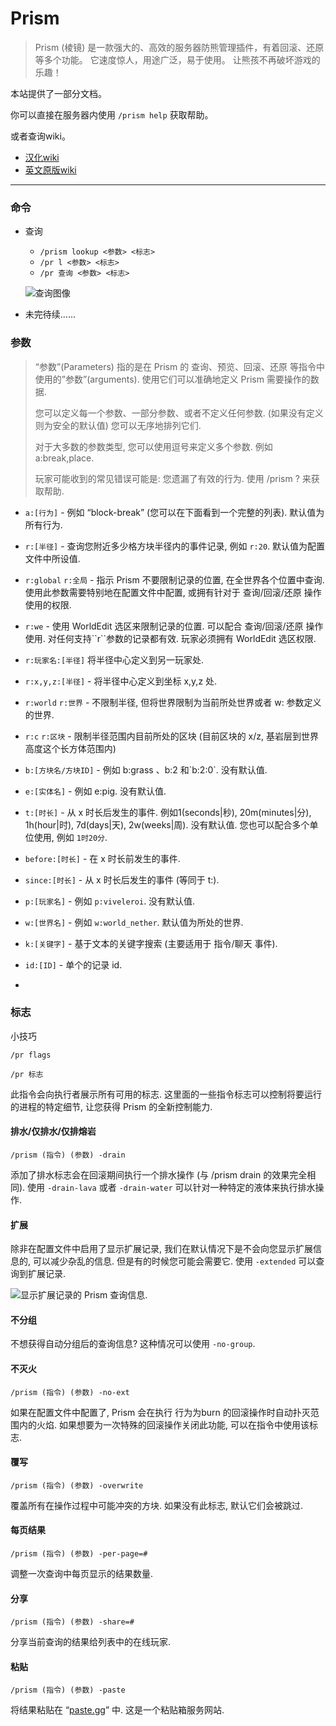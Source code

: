 # Prism
> Prism (棱镜) 是一款强大的、高效的服务器防熊管理插件，有着回滚、还原等多个功能。 它速度惊人，用途广泛，易于使用。 让熊孩不再破坏游戏的乐趣！

本站提供了一部分文档。

你可以直接在服务器内使用 `/prism help` 获取帮助。

或者查询wiki。

* [汉化wiki](https://prism-cn.readthedocs.io/zh-cn/latest/index.html)
* [英文原版wiki](https://prism-bukkit.readthedocs.io/en/latest/Welcome.html)

---

### 命令

* 查询
  * `/prism lookup <参数> <标志>`
  * `/pr l <参数> <标志>`
  * `/pr 查询 <参数> <标志>`
  
  ![查询图像](https://prism-cn.readthedocs.io/zh-cn/latest/_images/prism_standard_display.png)

* 未完待续......

### 参数

> “参数”(Parameters) 指的是在 Prism 的 查询、预览、回滚、还原 等指令中使用的”参数”(arguments). 使用它们可以准确地定义 Prism 需要操作的数据.
> 
> 您可以定义每一个参数、一部分参数、或者不定义任何参数. (如果没有定义则为安全的默认值) 您可以无序地排列它们.
> 
> 对于大多数的参数类型, 您可以使用逗号来定义多个参数. 例如 a:break,place.
> 
> 玩家可能收到的常见错误可能是: 您遗漏了有效的行为. 使用 /prism ? 来获取帮助.
>  
+   `a:[行为]` - 例如 “block-break” (您可以在下面看到一个完整的列表). 默认值为所有行为.
    
+   `r:[半径]` - 查询您附近多少格方块半径内的事件记录, 例如 `r:20`. 默认值为配置文件中所设值.
    
+   `r:global` `r:全局` - 指示 Prism 不要限制记录的位置, 在全世界各个位置中查询. 使用此参数需要特别地在配置文件中配置, 或拥有针对于 查询/回滚/还原 操作使用的权限.
    
+   `r:we` - 使用 WorldEdit 选区来限制记录的位置. 可以配合 查询/回滚/还原 操作使用. 对任何支持\`\`r\`\`参数的记录都有效. 玩家必须拥有 WorldEdit 选区权限.
    
+   `r:玩家名:[半径]` 将半径中心定义到另一玩家处.
    
+   `r:x,y,z:[半径]` - 将半径中心定义到坐标 x,y,z 处.
    
+   `r:world` `r:世界` - 不限制半径, 但将世界限制为当前所处世界或者 w: 参数定义的世界.
    
+   `r:c` `r:区块` - 限制半径范围内目前所处的区块 (目前区块的 x/z, 基岩层到世界高度这个长方体范围内)
    
+   `b:[方块名/方块ID]` - 例如 b:grass 、b:2 和\`b:2:0\`. 没有默认值.
    
+   `e:[实体名]` - 例如 e:pig. 没有默认值.
    
+   `t:[时长]` - 从 x 时长后发生的事件. 例如1(seconds|秒), 20m(minutes|分), 1h(hour|时), 7d(days|天), 2w(weeks|周). 没有默认值. 您也可以配合多个单位使用, 例如 `1时20分`.
    
+   `before:[时长]` - 在 x 时长前发生的事件.
    
+   `since:[时长]` - 从 x 时长后发生的事件 (等同于 t:).
    
+   `p:[玩家名]` - 例如 `p:viveleroi`. 没有默认值.
    
+   `w:[世界名]` - 例如 `w:world_nether`. 默认值为所处的世界.
    
+   `k:[关键字]` - 基于文本的关键字搜索 (主要适用于 指令/聊天 事件).
    
+   `id:[ID]` - 单个的记录 id.
+   

### 标志

小技巧

`/pr flags`

`/pr 标志`

此指令会向执行者展示所有可用的标志. 这里面的一些指令标志可以控制将要运行的进程的特定细节, 让您获得 Prism 的全新控制能力.

#### 排水/仅排水/仅排熔岩

`/prism (指令) (参数) -drain`

添加了排水标志会在回滚期间执行一个排水操作 (与 /prism drain 的效果完全相同). 使用 `-drain-lava` 或者 `-drain-water` 可以针对一种特定的液体来执行排水操作.

#### 扩展

除非在配置文件中启用了显示扩展记录, 我们在默认情况下是不会向您显示扩展信息的, 可以减少杂乱的信息. 但是有的时候您可能会需要它. 使用 `-extended` 可以查询到扩展记录.

![显示扩展记录的 Prism 查询信息.](https://prism-cn.readthedocs.io/zh-cn/latest/_images/prism_extended_display.png)

#### 不分组

不想获得自动分组后的查询信息? 这种情况可以使用 `-no-group`.

#### 不灭火

`/prism (指令) (参数) -no-ext`

如果在配置文件中配置了, Prism 会在执行 行为为burn 的回滚操作时自动扑灭范围内的火焰. 如果想要为一次特殊的回滚操作关闭此功能, 可以在指令中使用该标志.

#### 覆写

`/prism (指令) (参数) -overwrite`

覆盖所有在操作过程中可能冲突的方块. 如果没有此标志, 默认它们会被跳过.

#### 每页结果

`/prism (指令) (参数) -per-page=#`

调整一次查询中每页显示的结果数量.

#### 分享

`/prism (指令) (参数) -share=#`

分享当前查询的结果给列表中的在线玩家.

#### 粘贴

`/prism (指令) (参数) -paste`

将结果粘贴在 “[paste.gg](https://paste.gg)” 中. 这是一个粘贴箱服务网站.